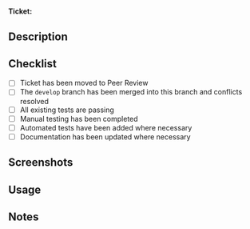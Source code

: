 # <Feature Title>

**Ticket:** <Ticket permalink here>

## Description

<!-- Add your description here. -->

## Checklist

- [ ] Ticket has been moved to Peer Review
- [ ] The `develop` branch has been merged into this branch and conflicts resolved
- [ ] All existing tests are passing
- [ ] Manual testing has been completed
- [ ] Automated tests have been added where necessary
- [ ] Documentation has been updated where necessary

## Screenshots

<!-- Add your screenshots here or delete this section. -->

## Usage

<!-- Add any notes here that will help your reviewer test your feature locally or delete this section. -->

## Notes

<!-- Add any relevant notes here or delete this section. -->
